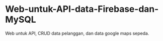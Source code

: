 # Web-untuk-API-data-Firebase-dan-MySQL
Web untuk API, CRUD data pelanggan, dan data google maps sepeda.
